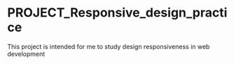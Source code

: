# PROJECT_Responsive_design_practice
This project is intended for me to study design responsiveness in web development
